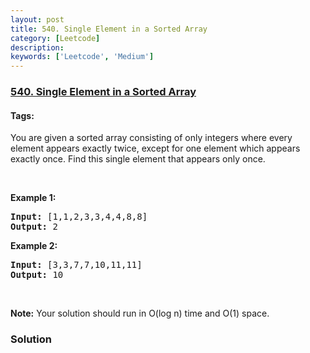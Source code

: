 ```yaml
---
layout: post
title: 540. Single Element in a Sorted Array
category: [Leetcode]
description: 
keywords: ['Leetcode', 'Medium']
---
```

### [540. Single Element in a Sorted Array](https://leetcode.com/problems/single-element-in-a-sorted-array)

#### Tags: 

<div class="content__u3I1 question-content__JfgR"><div><p>You are given a sorted array consisting of only integers where every element appears exactly twice, except for one element which appears exactly once. Find this single element that appears only once.</p>
<p> </p>
<p><b>Example 1:</b></p>
<pre><b>Input:</b> [1,1,2,3,3,4,4,8,8]
<b>Output:</b> 2
</pre>
<p><b>Example 2:</b></p>
<pre><b>Input:</b> [3,3,7,7,10,11,11]
<b>Output:</b> 10
</pre>
<p> </p>
<p><b>Note:</b> Your solution should run in O(log n) time and O(1) space.</p>
</div></div>

### Solution
